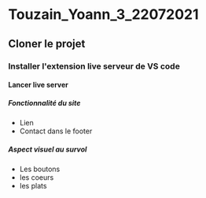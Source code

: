 # Touzain_Yoann_3_22072021
##  Cloner le projet
### Installer l'extension live serveur de VS code
####  Lancer live server


##### Fonctionnalité du site
  - Lien
  - Contact dans le footer
  
##### Aspect visuel au survol
  - Les boutons
  - les coeurs
  - les plats
